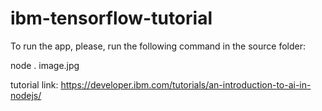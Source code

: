 # ibm-tensorflow-tutorial


To run the app, please, run the following command in the source folder: 

node . image.jpg


tutorial link: https://developer.ibm.com/tutorials/an-introduction-to-ai-in-nodejs/
